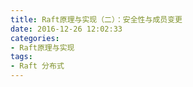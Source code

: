 ```yaml
---
title: Raft原理与实现（二）：安全性与成员变更
date: 2016-12-26 12:02:33
categories:
- Raft原理与实现
tags:
- Raft 分布式
---
```


